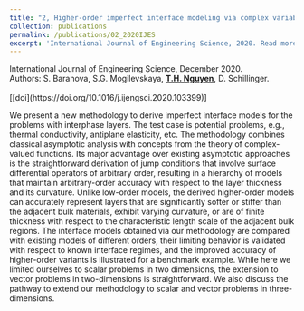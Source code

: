 ```yaml
---
title: "2, Higher-order imperfect interface modeling via complex variables based asymptotic analysis"
collection: publications
permalink: /publications/02_2020IJES
excerpt: 'International Journal of Engineering Science, 2020. Read more.'
---
```


<div class="small">
   International Journal of Engineering Science, December 2020.
</div>

<div class="small">
   Authors: S. Baranova, S.G. Mogilevskaya, <u><strong>T.H. Nguyen</strong></u>, D. Schillinger. 
</div><br/>
[[doi](https://doi.org/10.1016/j.ijengsci.2020.103399)]

We present a new methodology to derive imperfect interface models for the problems with interphase layers. The test case is potential problems, e.g., thermal conductivity, antiplane elasticity, etc. The methodology combines classical asymptotic analysis with concepts from the theory of complex-valued functions. Its major advantage over existing asymptotic approaches is the straightforward derivation of jump conditions that involve surface differential operators of arbitrary order, resulting in a hierarchy of models that maintain arbitrary-order accuracy with respect to the layer thickness and its curvature. Unlike low-order models, the derived higher-order models can accurately represent layers that are significantly softer or stiffer than the adjacent bulk materials, exhibit varying curvature, or are of finite thickness with respect to the characteristic length scale of the adjacent bulk regions. The interface models obtained via our methodology are compared with existing models of different orders, their limiting behavior is validated with respect to known interface regimes, and the improved accuracy of higher-order variants is illustrated for a benchmark example. While here we limited ourselves to scalar problems in two dimensions, the extension to vector problems in two-dimensions is straightforward. We also discuss the pathway to extend our methodology to scalar and vector problems in three-dimensions. 

